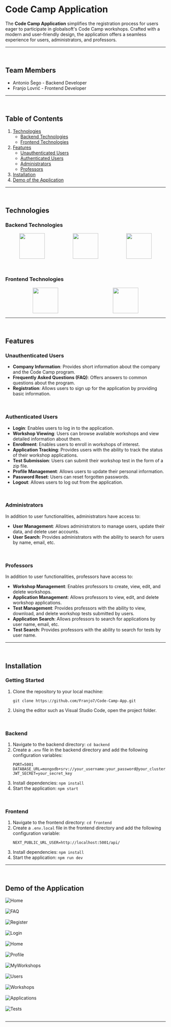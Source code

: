 # Code Camp Application

The **Code Camp Application** simplifies the registration process for users eager to participate in globalsoft's Code Camp workshops. Crafted with a modern and user-friendly design, the application offers a seamless experience for users, administrators, and professors.

---

&nbsp;

## Team Members

- Antonio Šego - Backend Developer
- Franjo Lovrić - Frontend Developer

---

&nbsp;

## Table of Contents

1. [Technologies](#technologies)
   - [Backend Technologies](#backend-technologies)
   - [Frontend Technologies](#frontend-technologies)
2. [Features](#features)
   - [Unauthenticated Users](#unauthenticated-users)
   - [Authenticated Users](#authenticated-users)
   - [Administrators](#administrators)
   - [Professors](#professors)
3. [Installation](#installation)
4. [Demo of the Application](#demo-of-the-application)

---

&nbsp;

## Technologies

### Backend Technologies

<div style="display: flex; justify-content: space-around;">
  <a href="https://nodejs.org/"><img src="https://upload.wikimedia.org/wikipedia/commons/thumb/d/d9/Node.js_logo.svg/200px-Node.js_logo.svg.png" style="width: auto; height: 80px;"></a>
  <a href="https://expressjs.com/"><img src="https://upload.wikimedia.org/wikipedia/commons/6/64/Expressjs.png" style="width: auto; height: 80px;"></a>
  <a href="https://www.mongodb.com/"><img src="https://webassets.mongodb.com/_com_assets/cms/mongodb_logo1-76twgcu2dm.png" style="width: auto; height: 80px;"></a>
</div>  

&nbsp;

### Frontend Technologies

<div style="display: flex; justify-content: space-around;">
  <a href="https://nextjs.org/"><img src="https://assets.vercel.com/image/upload/v1607554385/repositories/next-js/next-logo.png" style="width: auto; height: 80px;"></a>
  <a href="https://tailwindcss.com/"><img src="https://refactoringui.nyc3.digitaloceanspaces.com/tailwind-logo.svg" style="width: auto; height: 80px;"></a>
</div>

---

&nbsp;

## Features

### Unauthenticated Users

- **Company Information**: Provides short information about the company and the Code Camp program.
- **Frequently Asked Questions (FAQ)**: Offers answers to common questions about the program.
- **Registration**: Allows users to sign up for the application by providing basic information.

&nbsp;

### Authenticated Users

- **Login**: Enables users to log in to the application.
- **Workshop Viewing**: Users can browse available workshops and view detailed information about them.
- **Enrollment**: Enables users to enroll in workshops of interest.
- **Application Tracking**: Provides users with the ability to track the status of their workshop applications.
- **Test Submission**: Users can submit their workshop test in the form of a zip file.
- **Profile Management**: Allows users to update their personal information.
- **Password Reset**: Users can reset forgotten passwords.
- **Logout**: Allows users to log out from the application.

&nbsp;

### Administrators

In addition to user functionalities, administrators have access to:
- **User Management**: Allows administrators to manage users, update their data, and delete user accounts.
- **User Search**: Provides administrators with the ability to search for users by name, email, etc.

&nbsp;

### Professors

In addition to user functionalities, professors have access to:
- **Workshop Management**: Enables professors to create, view, edit, and delete workshops.
- **Application Management**: Allows professors to view, edit, and delete workshop applications.
- **Test Management**: Provides professors with the ability to view, download, and delete workshop tests submitted by users.
- **Application Search**: Allows professors to search for applications by user name, email, etc.
- **Test Search**: Provides professors with the ability to search for tests by user name.

---

&nbsp;

## Installation

### Getting Started

1. Clone the repository to your local machine: 
    ```
    git clone https://github.com/Franjo7/Code-Camp-App.git
    ```
2. Using the editor such as Visual Studio Code, open the project folder.

&nbsp;

### Backend

1. Navigate to the backend directory: `cd backend`
2. Create a `.env` file in the backend directory and add the following configuration variables:
   ```
   PORT=5001
   DATABASE_URL=mongodb+srv://your_username:your_password@your_cluster_url/your_database
   JWT_SECRET=your_secret_key
   ```
3. Install dependencies: `npm install`
4. Start the application: `npm start`

&nbsp;

### Frontend

1. Navigate to the frontend directory: `cd frontend`
2. Create a `.env.local` file in the frontend directory and add the following configuration variable:
   ```
   NEXT_PUBLIC_URL_USER=http://localhost:5001/api/
   ```
3. Install dependencies: `npm install`
4. Start the application: `npm run dev`

---

&nbsp;

## Demo of the Application

![Home](/frontend/public/Images/1-Home.png)<br><br>
![FAQ](/frontend/public/Images/2-FAQ.png)<br><br>
![Register](/frontend/public/Images/3-Register.png)<br><br>
![Login](/frontend/public/Images/4-Login.png)<br><br>
![Home](/frontend/public/Images/5-Home.png)<br><br>
![Profile](/frontend/public/Images/6-Profile.png)<br><br>
![MyWorkshops](/frontend/public/Images/7-MyWorkshops.png)<br><br>
![Users](/frontend/public/Images/8-Users.png)<br><br>
![Workshops](/frontend/public/Images/9-Workshops.png)<br><br>
![Applications](/frontend/public/Images/10-Applications.png)<br><br>
![Tests](/frontend/public/Images/11-Tests.png)<br><br>

---

&nbsp;
